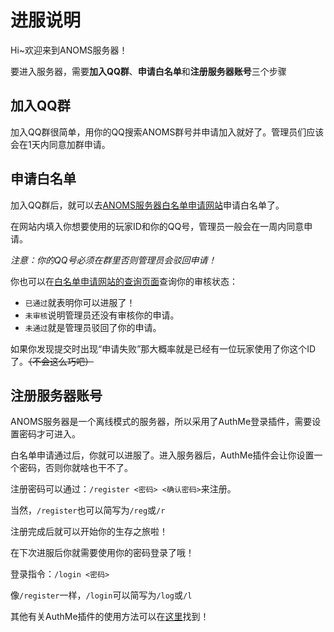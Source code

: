 # 进服说明

Hi~欢迎来到ANOMS服务器！

要进入服务器，需要**加入QQ群**、**申请白名单**和**注册服务器账号**三个步骤

## 加入QQ群

加入QQ群很简单，用你的QQ搜索ANOMS群号并申请加入就好了。管理员们应该会在1天内同意加群申请。

## 申请白名单

加入QQ群后，就可以去[ANOMS服务器白名单申请网站](http://www.anoms.top:8080/)申请白名单了。

在网站内填入你想要使用的玩家ID和你的QQ号，管理员一般会在一周内同意申请。

*注意：你的QQ号必须在群里否则管理员会驳回申请！*

你也可以在[白名单申请网站的查询页面](http://www.anoms.top:8080/status/)查询你的审核状态：

* `已通过`就表明你可以进服了！
* `未审核`说明管理员还没有审核你的申请。
* `未通过`就是管理员驳回了你的申请。

如果你发现提交时出现“申请失败”那大概率就是已经有一位玩家使用了你这个ID了。<del>（不会这么巧吧）</del>

## 注册服务器账号

ANOMS服务器是一个离线模式的服务器，所以采用了AuthMe登录插件，需要设置密码才可进入。

白名单申请通过后，你就可以进服了。进入服务器后，AuthMe插件会让你设置一个密码，否则你就啥也干不了。

注册密码可以通过：`/register <密码> <确认密码>`来注册。

当然，`/register`也可以简写为`/reg`或`/r`

注册完成后就可以开始你的生存之旅啦！

在下次进服后你就需要使用你的密码登录了哦！

登录指令：`/login <密码>`

像`/register`一样，`/login`可以简写为`/log`或`/l`

其他有关AuthMe插件的使用方法可以在[这里](./AuthMe.md)找到！
